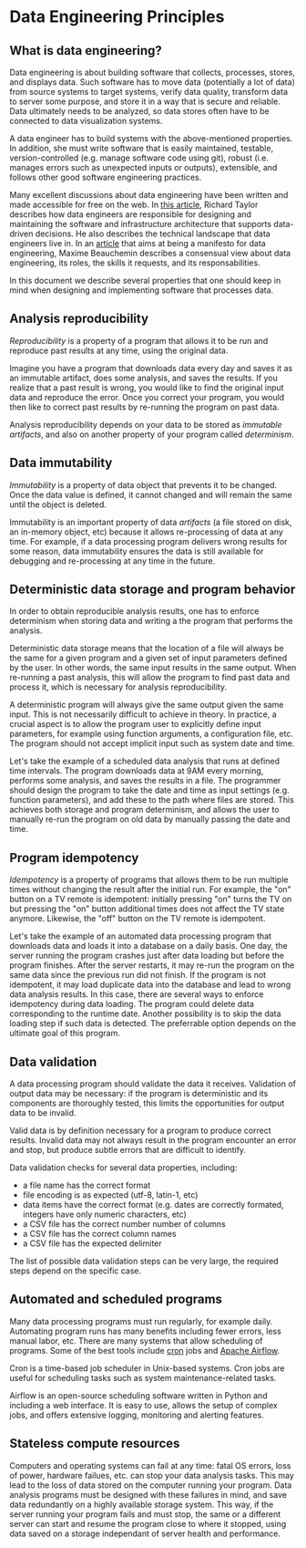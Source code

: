 # Data Engineering Principles

## What is data engineering?

Data engineering is about building software that collects, processes, stores,
and displays data. Such software has to move data (potentially a lot of data)
from source systems to target systems, verify data quality, transform data to server
some purpose, and store it in a way that is secure and reliable. Data
ultimately needs to be analyzed, so data stores often have to be connected to
data visualization systems.

A data engineer has to build systems with the above-mentioned properties. In
addition, she must write software that is easily maintained, testable,
version-controlled (e.g. manage software code using git), robust (i.e. manages
errors such as unexpected inputs or outputs), extensible, and follows other
good software engineering practices.

Many excellent discussions about data engineering have been written and made
accessible for free on the web. In [this
article](https://medium.com/@richard534/getting-started-with-data-engineering-3d2e728d0c1f),
Richard Taylor describes how data engineers are responsible for designing and
maintaining the software and infrastructure architecture that supports
data-driven decisions. He also describes the technical landscape that data
engineers live in. In an
[article](https://www.freecodecamp.org/news/the-rise-of-the-data-engineer-91be18f1e603/) that aims at being a manifesto for data engineering, Maxime Beauchemin describes a consensual view about data engineering, its roles, the skills it requests, and its responsabilities.

In this document we describe several properties that one should keep in mind
when designing and implementing software that processes data.

## Analysis reproducibility

*Reproducibility* is a property of a program that allows it to be run and
reproduce past results at any time, using the original data.

Imagine you have a program that downloads data every day and saves it as an
immutable artifact, does some analysis, and saves the results. If you realize that a past result is wrong, you would like to find the original input data and reproduce the error. Once you correct your program, you would then like to correct past results by re-running the program on past data.

Analysis reproducibility depends on your data to be stored as *immutable
artifacts*, and also on another property of your program called *determinism*.

## Data immutability

*Immutability* is a property of data object that prevents it to be changed. Once
the data value is defined, it cannot changed and will remain the same until the
object is deleted.

Immutability is an important property of data *artifacts* (a file stored on disk, an in-memory object, etc) because it allows re-processing of data at any time. For example, if a data processing program delivers wrong results for some reason, data immutability ensures the data is still available for debugging and re-processing at any time in the future.

## Deterministic data storage and program behavior

In order to obtain reproducible analysis results, one has to enforce
determinism when storing data and writing a the program that performs the
analysis.

Deterministic data storage means that the location of a file will always be the
same for a given program and a given set of input parameters defined by the
user. In other words, the same input results in the same output. When
re-running a past analysis, this will allow the program to find past data and
process it, which is necessary for analysis reproducibility.

A deterministic program will always give the same output given the same input.
This is not necessarily difficult to achieve in theory. In practice, a crucial
aspect is to allow the program user to explicitly define input parameters, for
example using function arguments, a configuration file, etc. The program should
not accept implicit input such as system date and time.

Let's take the example of a scheduled data analysis that runs at defined time
intervals. The program downloads data at 9AM every morning, performs some
analysis, and saves the results in a file. The programmer should design the
program to take the date and time as input settings (e.g. function parameters),
and add these to the path where files are stored. This achieves both storage
and program determinism, and allows the user to manually re-run the program on
old data by manually passing the date and time.

## Program idempotency

*Idempotency* is a property of programs that allows them to be run multiple
times without changing the result after the initial run. For example, the "on"
button on a TV remote is idempotent: initially pressing "on" turns the TV on
but pressing the "on" button additional times does not affect the TV state
anymore. Likewise, the "off" button on the TV remote is idempotent.

Let's take the example of an automated data processing program that downloads data and loads it into a database on a daily basis. One day, the server running the program crashes just after data loading but before the program finishes. After the server restarts, it may re-run the program on the same data since the previous run did not finish. If the program is not idempotent, it may load duplicate data into the database and lead to wrong data analysis results. In this case, there are several ways to enforce idempotency during data loading. The program could delete data corresponding to the runtime date. Another possibility is to skip the data loading step if such data is detected. The preferrable option depends on the ultimate goal of this program.

## Data validation

A data processing program should validate the data it receives. Validation of
output data may be necessary: if the program is deterministic and
its components are thoroughly tested, this limits the opportunities for output
data to be invalid.

Valid data is by definition necessary for a program to produce correct results.
Invalid data may not always result in the program encounter an error and stop,
but produce subtle errors that are difficult to identify.

Data validation checks for several data properties, including:

* a file name has the correct format
* file encoding is as expected (utf-8, latin-1, etc)
* data items have the correct format (e.g. dates are correctly formated,
  integers have only numeric characters, etc)
* a CSV file has the correct number number of columns
* a CSV file has the correct column names
* a CSV file has the expected delimiter

The list of possible data validation steps can be very large, the required
steps depend on the specific case.

## Automated and scheduled programs

Many data processing programs must run regularly, for example daily. Automating
program runs has many benefits including fewer errors, less manual labor, etc.
There are many systems that allow scheduling of programs. Some of the best
tools include [cron](https://en.wikipedia.org/wiki/Cron) jobs and [Apache Airflow](https://airflow.apache.org).

Cron is a time-based job scheduler in Unix-based systems. Cron jobs are useful
for scheduling tasks such as system maintenance-related tasks.

Airflow is an open-source scheduling software written in Python and including a web
interface. It is easy to use, allows the setup of complex jobs, and offers extensive logging, monitoring and alerting features.

## Stateless compute resources

Computers and operating systems can fail at any time: fatal OS errors, loss of power,
hardware failues, etc. can stop your data analysis tasks. This may
lead to the loss of data stored on the computer running your program. Data
analysis programs must be designed with these failures in mind, and save data
redundantly on a highly available storage system. This way, if the server
running your program fails and must stop, the same or a different server can
start and resume the program close to where it stopped, using data saved on a
storage independant of server health and performance.
